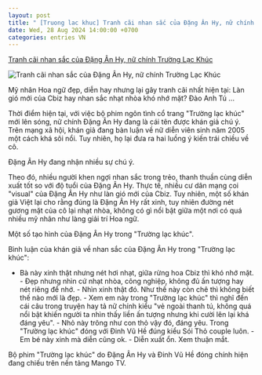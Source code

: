 ```yaml
---
layout: post
title: " [Truong lac khuc] Tranh cãi nhan sắc của Đặng Ân Hy, nữ chính Trường Lạc Khúc"
date: Wed, 28 Aug 2024 14:00:00 +0700
categories: entries VN
---
```

[Tranh cãi nhan sắc của Đặng Ân Hy, nữ chính Trường Lạc Khúc](https://afamily.vn/my-nhan-hoa-ngu-dep-dien-hay-nhung-lai-gay-tranh-cai-nhat-hien-tai-lan-gio-moi-cua-cbiz-hay-nhan-sac-nhat-nhoa-kho-nho-mat-2024082810024846.chn)

![Tranh cãi nhan sắc của Đặng Ân Hy, nữ chính Trường Lạc Khúc](https://afamilycdn.com/zoom/600_315/150157425591193600/2024/8/28/61-1724815572191857748773-0-0-419-800-crop-17248159095231682953031.jpg)

Mỹ nhân Hoa ngữ đẹp, diễn hay nhưng lại gây tranh cãi nhất hiện tại: Làn gió mới của Cbiz hay nhan sắc nhạt nhòa khó nhớ mặt? Đào Anh Tú ...

Thời điểm hiện tại, với việc bộ phim ngôn tình cổ trang "Trường lạc khúc" mới lên sóng, nữ chính Đặng Ân Hy đang là cái tên được khán giả chú ý. Trên mạng xã hội, khán giả đang bàn luận về nữ diễn viên sinh năm 2005 một cách khá sôi nổi. Tuy nhiên, họ lại đưa ra hai luồng ý kiến trái chiều về cô.

Đặng Ân Hy đang nhận nhiều sự chú ý.

Theo đó, nhiều người khen ngợi nhan sắc trong trẻo, thanh thuần cùng diễn xuất tốt so với độ tuổi của Đặng Ân Hy. Thực tế, nhiều cư dân mạng coi "visual" của Đặng Ân Hy như làn gió mới của Cbiz. Tuy nhiên, một số khán giả Việt lại cho rằng đúng là Đặng Ân Hy rất xinh, tuy nhiên đường nét gương mặt của cô lại nhạt nhòa, không có gì nổi bật giữa một nơi có quá nhiều mỹ nhân như làng giải trí Hoa ngữ.



Một số tạo hình của Đặng Ân Hy trong "Trường lạc khúc".

Bình luận của khán giả về nhan sắc của Đặng Ân Hy trong "Trường lạc khúc":

- Bà này xinh thật nhưng nét hơi nhạt, giữa rừng hoa Cbiz thì khó nhớ mặt. - Đẹp nhưng nhìn cứ nhạt nhòa, công nghiệp, không đủ ấn tượng hay nét riêng để nhớ. - Nhìn xinh thật đó. Như thế này còn chê thì không biết thế nào mới là đẹp. - Xem em này trong "Trường lạc khúc" thì nghĩ đến cái câu trong truyện hay tả nữ chính kiểu "vẻ ngoài thanh tú, không quá nổi bật khiến người ta nhìn thấy liền ấn tượng nhưng khi cười lên lại khá đáng yêu". - Nhỏ này trông như con thỏ vậy đó, đáng yêu. Trong "Trường lạc khúc" đóng với Đinh Vũ Hề đúng kiểu Sói Thỏ couple luôn. - Em bé này xinh mà diễn cũng ok. - Diễn xuất ổn. Xem thuận mắt.

Bộ phim "Trường lạc khúc" do Đặng Ân Hy và Đinh Vũ Hề đóng chính hiện đang chiếu trên nền tảng Mango TV.

